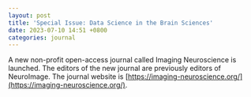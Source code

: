 ```yaml
---
layout: post
title: 'Special Issue: Data Science in the Brain Sciences'
date: 2023-07-10 14:51 +0800
categories: journal
---
```


A new non-profit open-access journal called Imaging Neuroscience is launched. The editors of the new journal are previously editors of NeuroImage.  The journal website is [https://imaging-neuroscience.org/](https://imaging-neuroscience.org/).